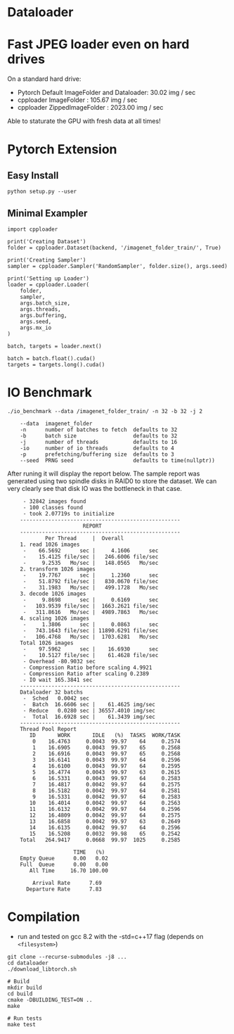 Dataloader
==========

# Fast JPEG loader even on hard drives

On a standard hard drive:

* Pytorch Default ImageFolder and Dataloader: 30.02 img / sec
* cpploader ImageFolder                     : 105.67 img / sec
* cpploader ZippedImageFolder               : 2023.00 img / sec

Able to staturate the GPU with fresh data at all times!


# Pytorch Extension

## Easy Install


    python setup.py --user


## Minimal Exampler

    import cpploader

    print('Creating Dataset')
    folder = cpploader.Dataset(backend, '/imagenet_folder_train/', True)

    print('Creating Sampler')
    sampler = cpploader.Sampler('RandomSampler', folder.size(), args.seed)

    print('Setting up Loader')
    loader = cpploader.Loader(
        folder,
        sampler,
        args.batch_size,
        args.threads,
        args.buffering,
        args.seed,
        args.mx_io
    )

    batch, targets = loader.next()

    batch = batch.float().cuda()
    targets = targets.long().cuda()
    

# IO Benchmark

    ./io_benchmark --data /imagenet_folder_train/ -n 32 -b 32 -j 2

        --data  imagenet_folder             
        -n      number of batches to fetch  defaults to 32
        -b      batch size                  defaults to 32
        -j      number of threads           defaults to 16
        -io     number of io threads        defaults to 4
        -p      prefetching/buffering size  defaults to 3
        --seed  PRNG seed                   defaults to time(nullptr))
    
After runing it will display the report below.
The sample report was generated using two spindle disks in RAID0 to store the dataset.
We can very clearly see that disk IO was the bottleneck in that case.



         - 32842 images found
         - 100 classes found
         - took 2.07719s to initialize
        ---------------------------------------------------
                            REPORT
        ---------------------------------------------------
                Per Thread     |  Overall
        1. read 1026 images
         -    66.5692      sec |     4.1606      sec
         -    15.4125 file/sec |   246.6006 file/sec
         -     9.2535   Mo/sec |   148.0565   Mo/sec
        2. transform 1026 images
         -    19.7767      sec |     1.2360      sec
         -    51.8792 file/sec |   830.0670 file/sec
         -    31.1983   Mo/sec |   499.1728   Mo/sec
        3. decode 1026 images
         -     9.8698      sec |     0.6169      sec
         -   103.9539 file/sec |  1663.2621 file/sec
         -   311.8616   Mo/sec |  4989.7863   Mo/sec
        4. scaling 1026 images
         -     1.3806      sec |     0.0863      sec
         -   743.1643 file/sec | 11890.6291 file/sec
         -   106.4768   Mo/sec |  1703.6281   Mo/sec
        Total 1026 images
         -    97.5962      sec |    16.6930      sec
         -    10.5127 file/sec |    61.4628 file/sec
         - Overhead -80.9032 sec 
         - Compression Ratio before scaling 4.9921
         - Compression Ratio after scaling 0.2389
         - IO wait 165.3841 sec
        ---------------------------------------------------
        Dataloader 32 batchs 
         -  Sched   0.0042 sec
         -  Batch  16.6606 sec |    61.4625 img/sec
         - Reduce   0.0280 sec | 36557.4010 img/sec
         -  Total  16.6928 sec |    61.3439 img/sec
        ---------------------------------------------------
        Thread Pool Report
           ID       WORK       IDLE   (%)  TASKS  WORK/TASK
            0    16.4763     0.0043  99.97    64     0.2574
            1    16.6905     0.0043  99.97    65     0.2568
            2    16.6916     0.0043  99.97    65     0.2568
            3    16.6141     0.0043  99.97    64     0.2596
            4    16.6100     0.0043  99.97    64     0.2595
            5    16.4774     0.0043  99.97    63     0.2615
            6    16.5331     0.0043  99.97    64     0.2583
            7    16.4817     0.0042  99.97    64     0.2575
            8    16.5182     0.0042  99.97    64     0.2581
            9    16.5331     0.0042  99.97    64     0.2583
           10    16.4014     0.0042  99.97    64     0.2563
           11    16.6132     0.0042  99.97    64     0.2596
           12    16.4809     0.0042  99.97    64     0.2575
           13    16.6858     0.0042  99.97    63     0.2649
           14    16.6135     0.0042  99.97    64     0.2596
           15    16.5208     0.0032  99.98    65     0.2542
        Total   264.9417     0.0668  99.97  1025     0.2585

                         TIME   (%)
        Empty Queue      0.00   0.02
        Full  Queue      0.00   0.00
           All Time     16.70 100.00

            Arrival Rate      7.69
          Departure Rate      7.83


# Compilation

* run and tested on gcc 8.2 with the -std=c++17 flag (depends on `<filesystem>`)

```
git clone --recurse-submodules -j8 ...
cd dataloader
./download_libtorch.sh

# Build
mkdir build
cd build
cmake -DBUILDING_TEST=ON ..
make

# Run tests
make test
```
